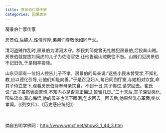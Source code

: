 ```yaml
---
title: 房景伯仁厚传家
categories: 因果故事
---
```




房景伯仁厚传家

房景伯,后魏人,性情淳厚,弟弟们尊敬他如同严父。

清河盗贼作乱时,房景伯为清河太守。郡民刘简虎曾无礼触犯房景伯,后投奔山贼。房景伯就提拔刘简虎的儿子为佐治官吏,让他告谕山贼既往不咎。山贼们见房景伯不记旧仇,于是相率投降。

山东贝邱有一位妇人控告儿子不孝。房景伯的母亲说:“这些小民未曾受学,不知礼教,应以德化引导,让他们知耻向善。”于是召见妇人,每日同到厅堂,与她相对饮食,命其子侍立堂下,观看房景伯侍奉母亲饮食。不到十日,其子悔过,请求回去。崔氏说:“此子虽然表面羞愧,不知内心是否真正悔过,暂留几日。”二十天后,其子深受感化,叩头流血,真心悔悟,他的母亲也流下眼泪,乞求回去。回去后,他果然洗心革面,终以孝闻。(《列女传》、《历史感应统纪》)

　 　

摘自五明学佛网：http://www.wmxf.net/show3_1_44_3.htm